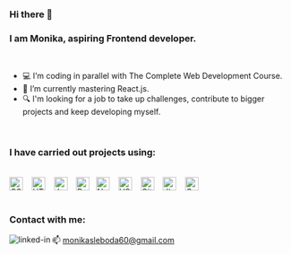 ### Hi there 👋 

### I am Monika, aspiring Frontend developer.

<br>

- 💻 I’m coding in parallel with The Complete Web Development Course.
- 🌱 I’m currently mastering React.js.
- 🔍 I'm looking for a job to take up challenges, contribute to bigger projects and keep developing myself.
  
<br>

### I have carried out projects using:
<br><img alt="CSS" title="CSS" src="https://user-images.githubusercontent.com/1680157/87443759-4a5f9600-c5cc-11ea-8ae0-715433c1f781.png" height="24">&nbsp;&nbsp;&nbsp;&nbsp;<img alt="HTML" title="HTML" src="https://user-images.githubusercontent.com/1680157/87443762-4af82c80-c5cc-11ea-85cf-57be0e83c169.png" height="24">&nbsp;&nbsp;&nbsp;&nbsp;<img alt="JavaScript" title="JavaScript" src="https://user-images.githubusercontent.com/1680157/87443764-4af82c80-c5cc-11ea-82c2-c368ee12cf6d.png" height="24">&nbsp;&nbsp;&nbsp;&nbsp;<img alt="ReactJS" title="ReactJS" src="https://cdn.worldvectorlogo.com/logos/react-1.svg" height="24">&nbsp;&nbsp;&nbsp;<img alt="NodeJS" title="NodeJS" src="https://seeklogo.com/images/N/nodejs-logo-FBE122E377-seeklogo.com.png" height="24">&nbsp;&nbsp;&nbsp;&nbsp;<img alt="VS Code" title="VS Code" src="https://user-images.githubusercontent.com/1680157/87443751-492e6900-c5cc-11ea-9854-f82d4d921133.png" height="24">&nbsp;&nbsp;&nbsp;&nbsp;<img alt="Git" title="Git" src="https://user-images.githubusercontent.com/1680157/87443755-49c6ff80-c5cc-11ea-954a-579f7c72873a.png" height="24">&nbsp;&nbsp;&nbsp;&nbsp;<img alt="Jira" title="Jira" src="https://cdn.worldvectorlogo.com/logos/jira-3.svg" height="24">&nbsp;&nbsp;&nbsp;&nbsp;<img alt="Google Chrome" title="Google Chrome" src="https://user-images.githubusercontent.com/1680157/87443745-47fd3c00-c5cc-11ea-878f-44f34572775e.png" height="24">&nbsp;&nbsp;&nbsp;&nbsp;
<br>
<br>

### Contact with me:
📫 monikasleboda60@gmail.com
[<img align="left" alt="linked-in" src="https://img.shields.io/badge/linkedin-%230077B5.svg?&style=for-the-badge&logo=linkedin&logoColor=white" />](https://www.linkedin.com/in/monika-%C5%9Bleboda-5aa680111/)


<!--
- 🔭 I’m currently working on ...
- 👯 I’m looking to collaborate on ...
- 🤔 I’m looking for help with ...
- 💬 Ask me about ...
- 📫 How to reach me: ...
- 😄 Pronouns: ...
- ⚡ Fun fact: ...
-->
